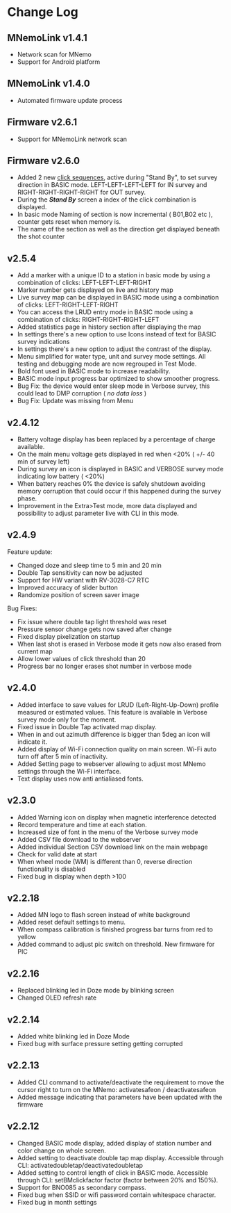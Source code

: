 # Change Log

## MNemoLink v1.4.1 ##
- Network scan for MNemo
- Support for Android platform

## MNemoLink v1.4.0 ##
- Automated firmware update process

## Firmware v2.6.1 ##
- Support for MNemoLink network scan

## Firmware v2.6.0 ##

- Added 2 new [click sequences](BASIC-Mode-Clicks.md), active during "Stand By", to set survey direction in BASIC mode. LEFT-LEFT-LEFT-LEFT for IN survey and RIGHT-RIGHT-RIGHT-RIGHT for OUT survey.
- During the _**Stand By**_ screen a index of the click combination is displayed.
- In basic mode Naming of section is now incremental ( B01,B02 etc ), counter gets reset when memory is.
- The name of the section as well as the direction get displayed beneath the shot counter

## v2.5.4 ##

- Add a marker with a unique ID to a station in basic mode by using a combination of clicks: LEFT-LEFT-LEFT-RIGHT
- Marker number gets displayed on live and history map
- Live survey map can be displayed in BASIC mode using a combination of clicks: LEFT-RIGHT-LEFT-RIGHT
- You can access the LRUD entry mode in BASIC mode using a combination of clicks: RIGHT-RIGHT-RIGHT-LEFT
- Added statistics page in history section after displaying the map
- In settings there's a new option to use Icons instead of text for BASIC survey indications
- In settings there's a new option to adjust the contrast of the display.
- Menu simplified for water type, unit and survey mode settings. All testing and debugging mode are now regrouped in Test Mode.
- Bold font used in BASIC mode to increase readability.
- BASIC mode input progress bar optimized to show smoother progress.
- Bug Fix: the device would enter sleep mode in Verbose survey, this could lead to DMP corruption ( _no data loss_ )
- Bug Fix: Update was missing from Menu


## v2.4.12  ##

- Battery voltage display has been replaced by a percentage of charge available.
- On the main menu voltage gets displayed in red when <20% ( +/- 40 min of survey left)
- During survey an icon is displayed in BASIC and VERBOSE survey mode indicating low battery ( <20%)
- When battery reaches 0% the device is safely shutdown avoiding memory corruption that could occur if this happened during the survey phase.
- Improvement in the Extra>Test mode, more data displayed and possibility to adjust parameter live with CLI in this mode.


## v2.4.9 ##

Feature update:
- Changed doze and sleep time to 5 min and 20 min
- Double Tap sensitivity can now be adjusted
- Support for HW variant with RV-3028-C7 RTC
- Improved accuracy of slider button
- Randomize position of screen saver image

Bug Fixes:

- Fix issue where double tap light threshold was reset
- Pressure sensor change gets now saved after change
- Fixed display pixelization on startup
- When last shot is erased in Verbose mode it gets now also erased from current map
- Allow lower values of click threshold than 20
- Progress bar no longer erases shot number in verbose mode

## v2.4.0 ##

- Added interface to save values for LRUD (Left-Right-Up-Down) profile measured or estimated values. This feature is available in Verbose survey mode only for the moment.
- Fixed issue in Double Tap activated map display.
- When in and out azimuth difference is bigger than 5deg an icon will indicate it.
- Added display of Wi-Fi connection quality on main screen. Wi-Fi auto turn off after 5 min of inactivity.
- Added Setting page to webserver allowing to adjust most MNemo settings through the Wi-Fi interface.
- Text display uses now anti antialiased fonts.

## v2.3.0 ##

- Added Warning icon on display when magnetic interference detected
- Record temperature and time at each station.
- Increased size of font in the menu of the Verbose survey mode
- Added CSV file download to the webserver
- Added individual Section CSV download link on the main webpage
- Check for valid date at start
- When wheel mode (WM) is different than 0, reverse direction functionality is disabled
- Fixed bug in display when depth >100

## v2.2.18 ##

- Added MN logo to flash screen instead of white background
- Added reset default settings to menu.
- When compass calibration is finished progress bar turns from red to yellow
- Added command to adjust pic switch on threshold. New firmware for PIC

## v2.2.16 ##

- Replaced blinking led in Doze mode by blinking screen
- Changed OLED refresh rate

## v2.2.14 ##

- Added white blinking led in Doze Mode
- Fixed bug with surface pressure setting getting corrupted

## v2.2.13 ##

- Added CLI command to activate/deactivate the requirement to move the cursor right to turn on the MNemo: activatesafeon / deactivatesafeon
- Added message indicating that parameters have been updated with the firmware

## v2.2.12 ##

- Changed BASIC mode display, added display of station number and color change on whole screen.
- Added setting to deactivate double tap map display. Accessible through CLI: activatedoubletap/deactivatedoubletap
- Added setting to control length of click in BASIC mode. Accessible through CLI: setBMclickfactor factor (factor between 20% and 150%).
- Support for BNO085 as secondary compass.
- Fixed bug when SSID or wifi password contain whitespace character.
- Fixed bug in month settings






